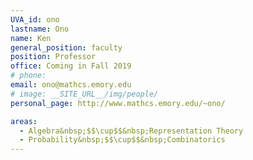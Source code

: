 ```yaml
---
UVA_id: ono
lastname: Ono
name: Ken
general_position: faculty
position: Professor
office: Coming in Fall 2019
# phone: 
email: ono@mathcs.emory.edu
# image: __SITE_URL__/img/people/
personal_page: http://www.mathcs.emory.edu/~ono/

areas:
  - Algebra&nbsp;$$\cup$$&nbsp;Representation Theory
  - Probability&nbsp;$$\cup$$&nbsp;Combinatorics
---
```

